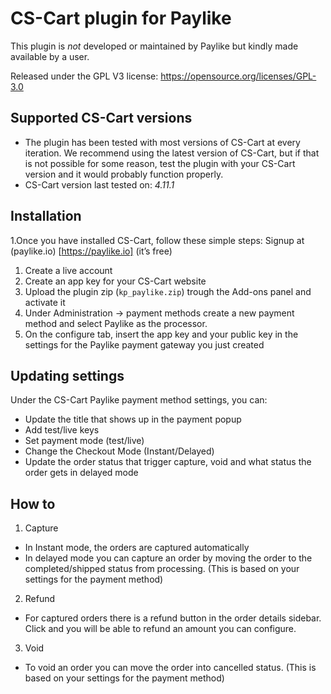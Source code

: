 # CS-Cart plugin for Paylike

This plugin is *not* developed or maintained by Paylike but kindly made
available by a user.

Released under the GPL V3 license: https://opensource.org/licenses/GPL-3.0

## Supported CS-Cart versions

* The plugin has been tested with most versions of CS-Cart at every iteration. We recommend using the latest version of CS-Cart, but if that is not possible for some reason, test the plugin with your CS-Cart version and it would probably function properly. 
* CS-Cart
 version last tested on: *4.11.1*

## Installation

1.Once you have installed CS-Cart, follow these simple steps:
  Signup at (paylike.io) [https://paylike.io] (it’s free)
  
  1. Create a live account
  1. Create an app key for your CS-Cart website
  1. Upload the plugin zip (`kp_paylike.zip`) trough the Add-ons panel and activate it
  1. Under Administration -> payment methods create a new payment method and select Paylike as the processor.
  1. On the configure tab, insert the app key and your public key in the settings for the Paylike payment gateway you just created
  

## Updating settings

Under the CS-Cart Paylike payment method settings, you can:
 * Update the title that shows up in the payment popup 
 * Add test/live keys
 * Set payment mode (test/live)
 * Change the Checkout Mode (Instant/Delayed)
 * Update the order status that trigger capture, void and what status the order gets in delayed mode
 
 ## How to
 
 1. Capture
 * In Instant mode, the orders are captured automatically
 * In delayed mode you can capture an order by moving the order to the completed/shipped status from processing. (This is based on your settings for the payment method) 
 2. Refund
   * For captured orders there is a refund button in the order details sidebar. Click and you will be able to refund an amount you can configure.
 3. Void
   * To void an order you can move the order into cancelled status. (This is based on your settings for the payment method) 
